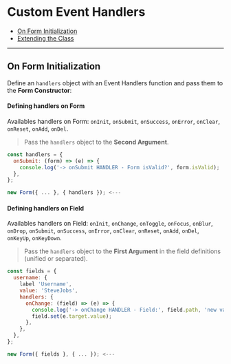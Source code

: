 # Custom Event Handlers

* [On Form Initialization](constructor.md)
* [Extending the Class](extending.md)

---

## On Form Initialization

Define an `handlers` object with an Event Handlers function and pass them to the **Form Constructor**:

#### Defining handlers on Form

Availables handlers on Form: `onInit`, `onSubmit`, `onSuccess`, `onError`, `onClear`, `onReset`, `onAdd`, `onDel`.

> Pass the `handlers` object to the **Second Argument**.

```javascript
const handlers = {
  onSubmit: (form) => (e) => {
    console.log('-> onSubmit HANDLER - Form isValid?', form.isValid);
  },
};

new Form({ ... }, { handlers }); <---
```

#### Defining handlers on Field

Availables handlers on Field: `onInit`, `onChange`, `onToggle`, `onFocus`, `onBlur`, `onDrop`, `onSubmit`, `onSuccess`, `onError`, `onClear`, `onReset`, `onAdd`, `onDel`, `onKeyUp`, `onKeyDown`.

> Pass the `handlers` object to the **First Argument** in the field definitions (unified or separated).

```javascript
const fields = {
  username: {
    label 'Username',
    value: 'SteveJobs',
    handlers: {
      onChange: (field) => (e) => {
        console.log('-> onChange HANDLER - Field:', field.path, 'new value:' field.value);
        field.set(e.target.value);
      },
    },
  },
};

new Form({ fields }, { ... }); <---
```
